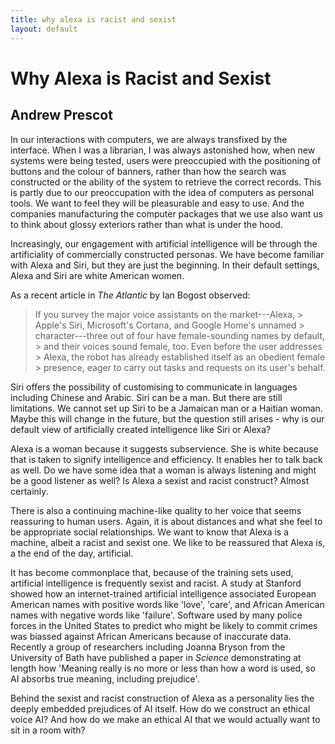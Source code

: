 ```yaml
---
title: why alexa is racist and sexist
layout: default
---
```


# Why Alexa is Racist and Sexist
## Andrew Prescot

In our interactions with computers, we are always transfixed by the interface. When I was a librarian, I was always astonished how, when new systems were being tested, users were preoccupied with the positioning of buttons and the colour of banners, rather than how the search was constructed or the ability of the system to retrieve the correct records. This is partly due to our preoccupation with the idea of computers as personal tools. We want to feel they will be pleasurable and easy to use. And the companies manufacturing the computer packages that we use also want us to think about glossy exteriors rather than what is under the hood.

Increasingly, our engagement with artificial intelligence will be through the artificiality of commercially constructed personas. We have become familiar with Alexa and Siri, but they are just the beginning. In their default settings, Alexa and Siri are white American women.

As a recent article in *The Atlantic* by Ian Bogost observed:

> If you survey the major voice assistants on the market---Alexa, > Apple's Siri, Microsoft's Cortana, and Google Home's unnamed > character---three out of four have female-sounding names by default, > and their voices sound female, too. Even before the user addresses > Alexa, the robot has already established itself as an obedient female > presence, eager to carry out tasks and requests on its user's behalf.

Siri offers the possibility of customising to communicate in languages including Chinese and Arabic. Siri can be a man. But there are still limitations. We cannot set up Siri to be a Jamaican man or a Haitian woman. Maybe this will change in the future, but the question still arises - why is our default view of artificially created intelligence like Siri or Alexa?

Alexa is a woman because it suggests subservience. She is white because that is taken to signify intelligence and efficiency. It enables her to talk back as well. Do we have some idea that a woman is always listening and might be a good listener as well? Is Alexa a sexist and racist construct? Almost certainly.

There is also a continuing machine-like quality to her voice that seems reassuring to human users. Again, it is about distances and what she feel to be appropriate social relationships. We want to know that Alexa is a machine, albeit a racist and sexist one. We like to be reassured that Alexa is, a the end of the day, artificial.

It has become commonplace that, because of the training sets used, artificial intelligence is frequently sexist and racist. A study at Stanford showed how an internet-trained artificial intelligence associated European American names with positive words like 'love', 'care', and African American names with negative words like 'failure'. Software used by many police forces in the United States to predict who might be likely to commit crimes was biassed against African Americans because of inaccurate data. Recently a group of researchers including Joanna Bryson from the University of Bath have published a paper in *Science* demonstrating at length how 'Meaning really is no more or less than how a word is used, so AI absorbs true meaning, including prejudice'.

Behind the sexist and racist construction of Alexa as a personality lies the deeply embedded prejudices of AI itself. How do we construct an ethical voice AI? And how do we make an ethical AI that we would actually want to sit in a room with?
